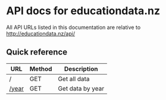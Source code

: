 # API docs for educationdata.nz

All API URLs listed in this documentation are relative to http://educationdata.nz/api/

## Quick reference

| URL | Method | Description |
| --- | ------ | ----------- |
| / | GET | Get all data |
| [/year](./api_year.md) | GET | Get data by year |
